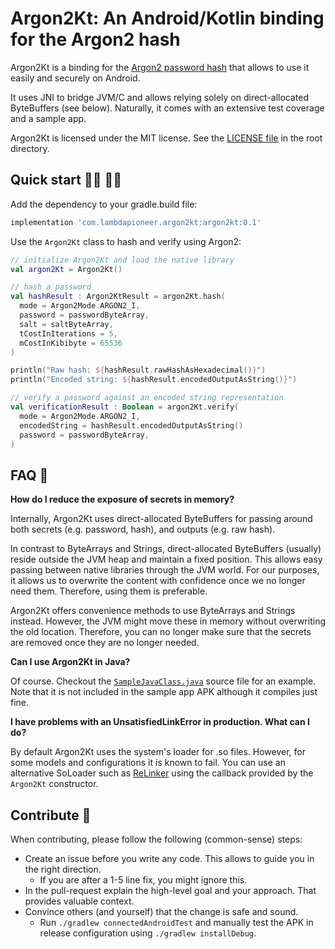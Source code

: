 # Argon2Kt: An Android/Kotlin binding for the Argon2 hash

Argon2Kt is a binding for the [Argon2 password hash](https://github.com/P-H-C/phc-winner-argon2) that allows to use it
easily and securely on Android.

It uses JNI to bridge JVM/C and allows relying solely on direct-allocated ByteBuffers (see below). Naturally, it comes with an extensive test coverage and a sample app.

Argon2Kt is licensed under the MIT license. See the [LICENSE file](https://github.com/lambdapioneer/argon2kt/blob/master/LICENSE) in the root directory.


## Quick start 👩‍💻 👨‍💻

Add the dependency to your gradle.build file:

```groovy
implementation 'com.lambdapioneer.argon2kt:argon2kt:0.1'
```

Use the `Argon2Kt` class to hash and verify using Argon2:

```kotlin
// initialize Argon2Kt and load the native library
val argon2Kt = Argon2Kt()

// hash a password
val hashResult : Argon2KtResult = argon2Kt.hash(
  mode = Argon2Mode.ARGON2_I,
  password = passwordByteArray,
  salt = saltByteArray,
  tCostInIterations = 5,
  mCostInKibibyte = 65536
)

println("Raw hash: ${hashResult.rawHashAsHexadecimal()}")
println("Encoded string: ${hashResult.encodedOutputAsString()}")

// verify a password against an encoded string representation
val verificationResult : Boolean = argon2Kt.verify(
  mode = Argon2Mode.ARGON2_I,
  encodedString = hashResult.encodedOutputAsString()
  password = passwordByteArray,
)
```


## FAQ 🤔

**How do I reduce the exposure of secrets in memory?**

Internally, Argon2Kt uses direct-allocated ByteBuffers for passing around both secrets (e.g. password, hash), and outputs (e.g. raw hash).

In contrast to ByteArrays and Strings, direct-allocated ByteBuffers (usually) reside outside the JVM heap and maintain a fixed position. This allows easy passing between native libraries through the JVM world. For our purposes, it allows us to overwrite the content with confidence once we no longer need them. Therefore, using them is preferable.

Argon2Kt offers convenience methods to use ByteArrays and Strings instead. However, the JVM might move these in memory without overwriting the old location. Therefore, you can no longer make sure that the secrets are removed once they are no longer needed.

**Can I use Argon2Kt in Java?**

Of course. Checkout the [`SampleJavaClass.java`](https://github.com/lambdapioneer/argon2kt/blob/master/app/src/main/java/com/lambdapioneer/argon2kt/app/SampleJavaClass.java#L13-L19) source file for an example. Note that it is not included in the sample app APK although it compiles just fine.

**I have problems with an UnsatisfiedLinkError in production. What can I do?**

By default Argon2Kt uses the system's loader for .so files. However, for some models and configurations it is known to fail. You can use an alternative SoLoader such as [ReLinker](https://github.com/KeepSafe/ReLinker) using the callback provided by the `Argon2Kt` constructor.

## Contribute 👋

When contributing, please follow the following (common-sense) steps:

 - Create an issue before you write any code. This allows to guide you in the right direction.
    - If you are after a 1-5 line fix, you might ignore this.
 - In the pull-request explain the high-level goal and your approach. That provides valuable context.
 - Convince others (and yourself) that the change is safe and sound.
    - Run `./gradlew connectedAndroidTest` and manually test the APK in release configuration using `./gradlew installDebug`.
